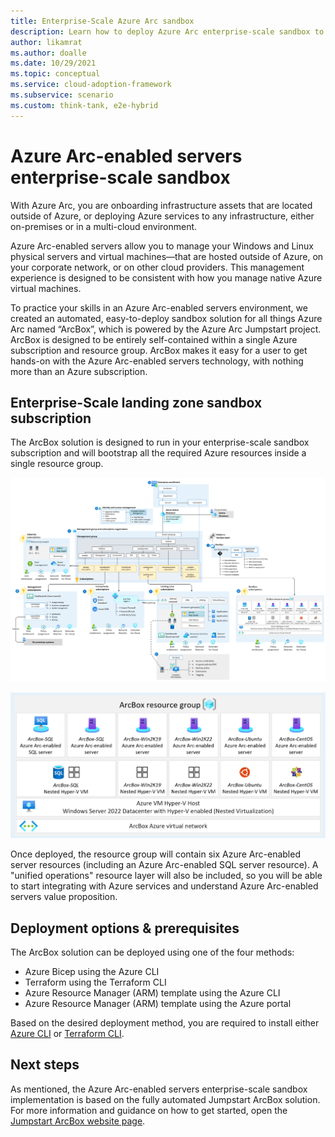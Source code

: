 ```yaml
---
title: Enterprise-Scale Azure Arc sandbox
description: Learn how to deploy Azure Arc enterprise-scale sandbox to accelerate adoption of hybrid or multi-cloud architectures.
author: likamrat
ms.author: doalle
ms.date: 10/29/2021
ms.topic: conceptual
ms.service: cloud-adoption-framework
ms.subservice: scenario
ms.custom: think-tank, e2e-hybrid
---
```


# Azure Arc-enabled servers enterprise-scale sandbox

With Azure Arc, you are onboarding infrastructure assets that are located outside of Azure, or deploying Azure services to any infrastructure, either on-premises or in a multi-cloud environment.

Azure Arc-enabled servers allow you to manage your Windows and Linux physical servers and virtual machines—that are hosted outside of Azure, on your corporate network, or on other cloud providers. This management experience is designed to be consistent with how you manage native Azure virtual machines.

To practice your skills in an Azure Arc-enabled servers environment, we created an automated, easy-to-deploy sandbox solution for all things Azure Arc named “ArcBox”, which is powered by the Azure Arc Jumpstart project. ArcBox is designed to be entirely self-contained within a single Azure subscription and resource group. ArcBox makes it easy for a user to get hands-on with the Azure Arc-enabled servers technology, with nothing more than an Azure subscription.

## Enterprise-Scale landing zone sandbox subscription

The ArcBox solution is designed to run in your enterprise-scale sandbox subscription and will bootstrap all the required Azure resources inside a single resource group.

[ ![ArcBox in a sandbox subscription.](./media/arcbox-sandbox-subscription.png)](./media/arcbox-sandbox-subscription.png#lightbox)

[ ![ArcBox resource group.](./media/arcbox-resource-group.png)](./media/arcbox-resource-group.png#lightbox)

Once deployed, the resource group will contain six Azure Arc-enabled server resources (including an Azure Arc-enabled SQL server resource). A "unified operations" resource layer will also be included, so you will be able to start integrating with Azure services and understand Azure Arc-enabled servers value proposition.

## Deployment options & prerequisites

The ArcBox solution can be deployed using one of the four methods:

- Azure Bicep using the Azure CLI
- Terraform using the Terraform CLI
- Azure Resource Manager (ARM) template using the Azure CLI
- Azure Resource Manager (ARM) template using the Azure portal

Based on the desired deployment method, you are required to install either [Azure CLI](https://docs.microsoft.com/cli/azure/install-azure-cli) or [Terraform CLI](https://learn.hashicorp.com/tutorials/terraform/install-cli).

## Next steps

As mentioned, the Azure Arc-enabled servers enterprise-scale sandbox implementation is based on the fully automated Jumpstart ArcBox solution. For more information and guidance on how to get started, open the [Jumpstart ArcBox website page](https://azurearcjumpstart.io/azure_jumpstart_arcbox/flavors/ITPro).
